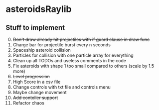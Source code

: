# asteroidsRaylib

## Stuff to implement
0. ~~Don't draw already hit projectiles with if guard clause in draw func~~
1. Charge bar for projectile burst every n seconds
2. Spaceship asteroid collision
3. Particles for collision with one particle array for everything
4. Clean up all TODOs and useless comments in the code
5. Fix asteroids with shape 1 too small compared to others (scale by 1.5 more)
6. ~~Level progression~~
7. High Score in a csv file
8. Change controls with txt file and controls menu
9. Maybe change movement
10. ~~Add contoller support~~
11. Refactor chaos